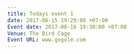 ```yaml
---
title: Todays event 1
date: 2017-06-15 19:29:00 +07:00
Event date: 2017-06-16 19:30:00 +07:00
Venue: The Bird Cage
Event URL: www.gogole.com
---
```

